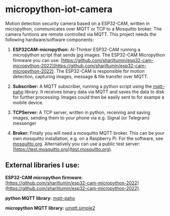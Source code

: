 # micropython-iot-camera

Motion detection security camera based on a ESP32-CAM, written in micropython, communicates over MQTT or TCP to a Mosquitto broker. The camera funtions are remote controlled via MQTT. This project needs the following hardware/software components: 
 
1. __ESP32CAM-micropython:__ AI-Thinker ESP32-CAM running a micropython script that sends jpg images. The ESP32-CAM Micropython firmware you can use: [https://github.com/shariltumin/esp32-cam-micropython-2022](https://github.com/shariltumin/esp32-cam-micropython-2022). The ESP32-CAM is responsible for motion detection, capturing images, message & file transfer over MQTT.

2. __Subscriber:__ A MQTT subscriber, running a python script using the [mqtt-paho](https://pypi.org/project/paho-mqtt/) library. It receives binary data via MQTT and saves the data to disk for further processing. Images could then be easily sent to for exampe a mobile device.

3. __TCPServer:__ A TCP server, written in python, receiving and saving images, sending them to your phone via e.g. Signal (or Telegram) messenger

4. __Broker:__ Finally you will need a mosquitto MQTT broker. This can be your own mosquitto installation, e.g. on a Raspberry Pi. For the software, see [mosquitto.org](mosquitto.org). Alternatively you can use a public test server: [https://test.mosquitto.org](test.mosquitto.org). 


## External libraries I use:

__ESP32-CAM micropython firmware__: 
[https://github.com/shariltumin/esp32-cam-micropython-2022](https://github.com/shariltumin/esp32-cam-micropython-2022). 

__python MQTT library:__
[mqtt-paho](https://pypi.org/project/paho-mqtt/)

__micropython MQTT library:__
[umqtt.simple2](https://github.com/fizista/micropython-umqtt.simple2)


